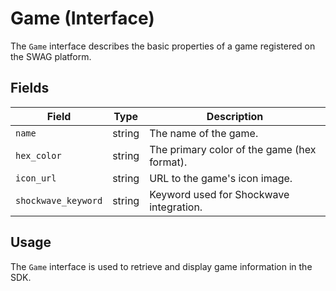 # Game (Interface)

The `Game` interface describes the basic properties of a game registered on the SWAG platform.

## Fields

| Field              | Type     | Description                                 |
|--------------------|----------|---------------------------------------------|
| `name`             | string   | The name of the game.                       |
| `hex_color`        | string   | The primary color of the game (hex format). |
| `icon_url`         | string   | URL to the game's icon image.               |
| `shockwave_keyword`| string   | Keyword used for Shockwave integration.     |

## Usage

The `Game` interface is used to retrieve and display game information in the SDK.